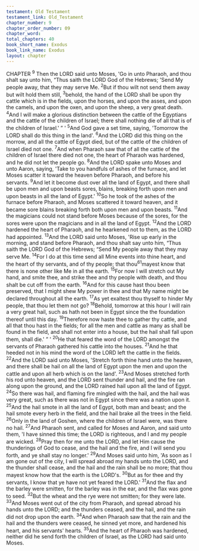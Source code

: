 ```yaml
---
testament: Old Testament
testament_link: Old_Testament
chapter_number: 9
chapter_order_number: 09
chapter_word: 
total_chapters: 40
book_short_name: Exodus
book_link_name: Exodus
layout: chapter
---
```


CHAPTER <sup>9</sup>
Then the LORD said unto Moses, 'Go in unto Pharaoh, and thou shalt say unto
him, “Thus saith the LORD God of the Hebrews; 'Send My people away, that they may
serve Me. <sup>2</sup>But if thou wilt not send them away but wilt hold them still, <sup>3</sup>behold, the
hand of the LORD shall be upon thy cattle which is in the fields, upon the horses, and
upon the asses, and upon the camels, and upon the oxen, and upon the sheep, a very
great death. <sup>4</sup>And I will make a glorious distinction between the cattle of the Egyptians
and the cattle of the children of Israel; there shall nothing die of all that is of the
children of Israel.' ” ' <sup>5</sup>And God gave a set time, saying, 'Tomorrow the LORD shall do
this thing in the land'. <sup>6</sup>And the LORD did this thing on the morrow, and all the cattle
of Egypt died, but of the cattle of the children of Israel died not one. <sup>7</sup>And when
Pharaoh saw that of all the cattle of the children of Israel there died not one, the heart
of Pharaoh was hardened, and he did not let the people go. 
<sup>8</sup>And the LORD spake unto Moses and unto Aaron, saying, 'Take to you
handfuls of ashes of the furnace, and let Moses scatter it toward the heaven before
Pharaoh, and before his servants. <sup>9</sup>And let it become dust over all the land of Egypt,
and there shall be upon men and upon beasts sores, blains, breaking forth upon men
and upon beasts in all the land of Egypt.'  <sup>10</sup>So he took of the ashes of the furnace
before Pharaoh, and Moses scattered it toward heaven, and it became sore blains
breaking forth both upon men and upon beasts. <sup>11</sup>And the magicians could not stand
before Moses because of the sores, for the sores were upon the magicians and in all the
land of Egypt. <sup>12</sup>And the LORD hardened the heart of Pharaoh, and he hearkened not
to them, as the LORD had appointed. 
<sup>13</sup>And the LORD said unto Moses, 'Rise up early in the morning, and stand
before Pharaoh, and thou shalt say unto him, “Thus saith the LORD God of the
Hebrews; “Send My people away that they may serve Me. <sup>14</sup>For I do at this time send all
Mine events into thine heart, and the heart of thy servants, and of thy people; that thou<sup>61</sup>mayest know that there is none other like Me in all the earth. <sup>15</sup>For now I will stretch
out My hand, and smite thee, and strike thee and thy people with death, and thou shalt
be cut off from the earth. <sup>16</sup>And for this cause hast thou been preserved, that I might
shew My power in thee and that My name might be declared throughout all the earth.
<sup>17</sup>As yet exaltest thou thyself to hinder My people, that thou let them not go? <sup>18</sup>Behold,
tomorrow at this hour I will rain a very great hail, such as hath not been in Egypt since
the the foundation thereof until this day. <sup>19</sup>Therefore now haste thee to gather thy
cattle, and all that thou hast in the fields; for all the men and cattle as many as shall be
found in the field, and shall not enter into a house, but the hail shall fall upon them,
shall die.' ” ' <sup>20</sup>He that feared the word of the LORD amongst the servants of Pharaoh
gathered his cattle into the houses. <sup>21</sup>And he that heeded not in his mind the word of
the LORD left the cattle in the fields. <sup>22</sup>And the LORD said unto Moses, 'Stretch forth
thine hand unto the heaven, and there shall be hail on all the land of Egypt upon the
men and upon the cattle and upon all herb which is on the land'. <sup>23</sup>And Moses
stretched forth his rod unto heaven, and the LORD sent thunder and hail, and the fire
ran along upon the ground, and the LORD rained hail upon all the land of Egypt. <sup>24</sup>So
there was hail, and flaming fire mingled with the hail, and the hail was very great, such
as there was not in Egypt since there was a nation upon it. <sup>25</sup>And the hail smote in all
the land of Egypt, both man and beast; and the hail smote every herb in the field, and
the hail brake all the trees in the field. <sup>26</sup>Only in the land of Goshen, where the children
of Israel were, was there no hail. <sup>27</sup>And Pharaoh sent, and called for Moses and Aaron,
and said unto them, 'I have sinned this time; the LORD is righteous, and I and my
people  are  wicked. <sup>28</sup>Pray  then  for  me  unto  the  LORD,  and  let  Him  cause  the
thunderings of God to cease, and the hail and the fire, and I will send you forth, and ye
shall stay no longer.' <sup>29</sup>And Moses said unto him, 'As soon as I am gone out of the city, I
will spread abroad my hands unto the LORD, and the thunder shall cease, and the hail
and the rain shall be no more; that thou mayest know how that the earth is the
LORD's. <sup>30</sup>But as for thee and thy servants, I know that ye have not yet feared the
LORD.' <sup>31</sup>And the flax and the barley were smitten, for the barley was in the ear, and
the flax was gone to seed. <sup>32</sup>But the wheat and the rye were not smitten; for they were
late. <sup>33</sup>And Moses went out of the city from Pharaoh, and spread abroad his hands unto
the LORD; and the thunders ceased, and the hail, and the rain did not drop upon the
earth. <sup>34</sup>And when Pharaoh saw that the rain and the hail and the thunders were
ceased, he sinned yet more, and hardened his heart, and his servants' hearts. <sup>35</sup>And
the heart of Pharaoh was hardened, neither did he send forth the children of Israel, as
the LORD had said unto Moses.